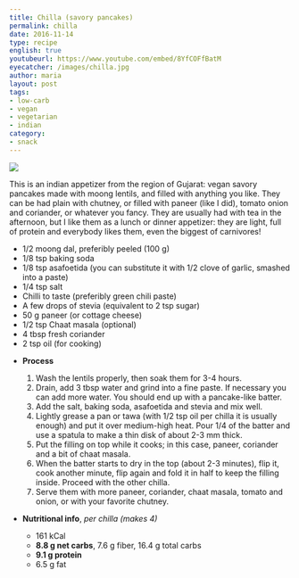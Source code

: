 ```yaml
---
title: Chilla (savory pancakes)
permalink: chilla
date: 2016-11-14
type: recipe
english: true
youtubeurl: https://www.youtube.com/embed/8YfCOFfBatM
eyecatcher: /images/chilla.jpg
author: maria
layout: post
tags:
- low-carb
- vegan
- vegetarian
- indian
category:
- snack
---
```


<img src="https://farm1.staticflickr.com/403/31699704665_590bb3e042_o_d.jpg" />

This is an indian appetizer from the region of Gujarat: vegan savory pancakes made with moong lentils, and filled with anything you like. They can be had plain with chutney, or filled with paneer (like I did), tomato onion and coriander, or whatever you fancy. 
They are usually had with tea in the afternoon, but I like them as a lunch or dinner appetizer: they are light, full of protein and everybody likes them, even the biggest of carnivores!


<ul>
  <li>1/2 moong dal, preferibly peeled (100 g)</li>
  <li>1/8 tsp baking soda</li>
  <li>1/8 tsp asafoetida (you can substitute it with 1/2 clove of garlic, smashed into a paste)</li>
  <li>1/4 tsp salt </li>
  <li>Chilli to taste (preferibly green chili paste)</li>
  <li>A few drops of stevia (equivalent to 2 tsp sugar)</li>
  <li>50 g paneer (or cottage cheese)</li>
  <li>1/2 tsp Chaat masala (optional)</li>
  <li>4 tbsp fresh coriander</li>
  <li>2 tsp oil (for cooking)</li>
</ul>

* **Process**
  1. Wash the lentils properly, then soak them for 3-4 hours. 
  2. Drain, add 3 tbsp water and grind into a fine paste. If necessary you can add more water. You should end up with a pancake-like batter. 
  3. Add the salt, baking soda, asafoetida and stevia and mix well. 
  4. Lightly grease a pan or tawa (with 1/2 tsp oil per chilla it is usually enough) and put it over medium-high heat. Pour 1/4 of the batter and use a spatula to make a thin disk of about 2-3 mm thick.
  5. Put the filling on top while it cooks; in this case, paneer, coriander and a bit of chaat masala. 
  6. When the batter starts to dry in the top (about 2-3 minutes), flip it, cook another minute, flip again and fold it in half to keep the filling inside. Proceed with the other chilla. 
  7. Serve them with more paneer, coriander, chaat masala, tomato and onion, or with your favorite chutney. 


* **Nutritional info**, _per chilla (makes 4)_
  * 161 kCal
  * **8.8 g net carbs**, 7.6 g fiber, 16.4 g total carbs
  * **9.1 g protein**
  * 6.5 g fat
